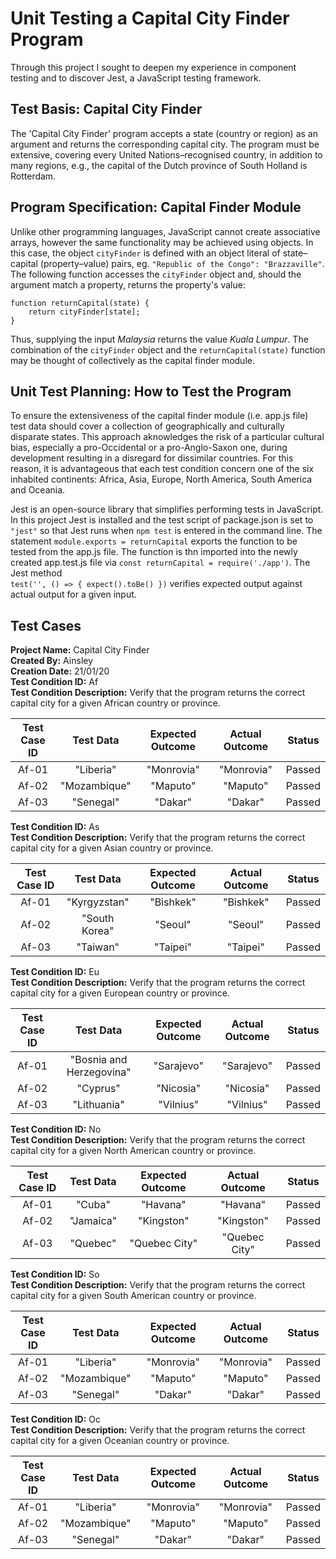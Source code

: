 # Unit Testing a Capital City Finder Program
Through this project I sought to deepen my experience in component testing and to discover Jest, a JavaScript testing framework.
## Test Basis: Capital City Finder
The 'Capital City Finder' program accepts a state (country or region) as an argument and returns the corresponding capital city. The program must be extensive, covering every United Nations–⁠recognised country, in addition to many regions, e.g., the capital of the Dutch province of South Holland is Rotterdam.
## Program Specification: Capital Finder Module
Unlike other programming languages, JavaScript cannot create associative arrays, however the same functionality may be achieved using objects. In this case, the object `cityFinder` is defined with an object literal of state–capital (property–value) pairs, eg. `"Republic of the Congo": "Brazzaville"`. The following function accesses the `cityFinder` object and, should the argument match a property, returns the property's value:

    function returnCapital(state) {
        return cityFinder[state];
    }
Thus, supplying the input *Malaysia* returns the value *Kuala Lumpur*. The combination of the `cityFinder` object and the `returnCapital(state)` function may be thought of collectively as the capital finder module.
## Unit Test Planning: How to Test the Program
To ensure the extensiveness of the capital finder module (i.e. app.js file) test data should cover a collection of geographically and culturally disparate states. This approach aknowledges the risk of a particular cultural bias, especially a pro-Occidental or a pro-Anglo-Saxon one, during development resulting in a disregard for dissimilar countries. For this reason, it is advantageous that each test condition concern one of the six inhabited continents: Africa, Asia, Europe, North America, South America and Oceania.

Jest is an open-source library that simplifies performing tests in JavaScript. In this project Jest is installed and the test script of package.json is set to `"jest"` so that Jest runs when `npm test` is entered in the command line. The statement `module.exports = returnCapital` exports the function to be tested from the app.js file. The function is thn imported into the newly created app.test.js file via `const returnCapital = require('./app')`. The Jest method  
`test('', () => { expect().toBe() })` verifies expected output against actual output for a given input.
## Test Cases
**Project Name:** Capital City Finder  
**Created By:** Ainsley  
**Creation Date:** 21/01/20  
**Test Condition ID:** Af  
**Test Condition Description:** Verify that the program returns the correct capital city for a given African country or province.

|Test Case ID |Test Data   |Expected Outcome|Actual Outcome|Status|
|:-----------:|:----------:|:--------------:|:------------:|:----:|
|Af-01        |"Liberia"   |"Monrovia"      |"Monrovia"    |Passed|
|Af-02        |"Mozambique"|"Maputo"        |"Maputo"      |Passed|
|Af-03        |"Senegal"   |"Dakar"         |"Dakar"       |Passed|

**Test Condition ID:** As  
**Test Condition Description:** Verify that the program returns the correct capital city for a given Asian country or province.

|Test Case ID |Test Data    |Expected Outcome|Actual Outcome|Status|
|:-----------:|:-----------:|:--------------:|:------------:|:----:|
|Af-01        |"Kyrgyzstan" |"Bishkek"       |"Bishkek"     |Passed|
|Af-02        |"South Korea"|"Seoul"         |"Seoul"       |Passed|
|Af-03        |"Taiwan"     |"Taipei"        |"Taipei"      |Passed|

**Test Condition ID:** Eu  
**Test Condition Description:** Verify that the program returns the correct capital city for a given European country or province.

|Test Case ID |Test Data               |Expected Outcome|Actual Outcome|Status|
|:-----------:|:----------------------:|:--------------:|:------------:|:----:|
|Af-01        |"Bosnia and Herzegovina"|"Sarajevo"      |"Sarajevo"    |Passed|
|Af-02        |"Cyprus"                |"Nicosia"       |"Nicosia"     |Passed|
|Af-03        |"Lithuania"             |"Vilnius"       |"Vilnius"     |Passed|

**Test Condition ID:** No  
**Test Condition Description:** Verify that the program returns the correct capital city for a given North American country or province.

|Test Case ID |Test Data   |Expected Outcome|Actual Outcome|Status|
|:-----------:|:----------:|:--------------:|:------------:|:----:|
|Af-01        |"Cuba"      |"Havana"        |"Havana"      |Passed|
|Af-02        |"Jamaica"   |"Kingston"      |"Kingston"    |Passed|
|Af-03        |"Quebec"    |"Quebec City"   |"Quebec City" |Passed|

**Test Condition ID:** So  
**Test Condition Description:** Verify that the program returns the correct capital city for a given South American country or province.

|Test Case ID |Test Data   |Expected Outcome|Actual Outcome|Status|
|:-----------:|:----------:|:--------------:|:------------:|:----:|
|Af-01        |"Liberia"   |"Monrovia"      |"Monrovia"    |Passed|
|Af-02        |"Mozambique"|"Maputo"        |"Maputo"      |Passed|
|Af-03        |"Senegal"   |"Dakar"         |"Dakar"       |Passed|

**Test Condition ID:** Oc  
**Test Condition Description:** Verify that the program returns the correct capital city for a given Oceanian country or province.

|Test Case ID |Test Data   |Expected Outcome|Actual Outcome|Status|
|:-----------:|:----------:|:--------------:|:------------:|:----:|
|Af-01        |"Liberia"   |"Monrovia"      |"Monrovia"    |Passed|
|Af-02        |"Mozambique"|"Maputo"        |"Maputo"      |Passed|
|Af-03        |"Senegal"   |"Dakar"         |"Dakar"       |Passed|

